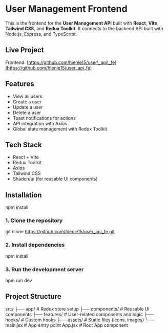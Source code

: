 # User Management Frontend

This is the frontend for the **User Management API** built with **React**, **Vite**, **Tailwind CSS**, and **Redux Toolkit**. It connects to the backend API built with Node.js, Express, and TypeScript.

##  Live Project

 Frontend: [https://github.com/hienle15/user\_api\_fe](https://github.com/hienle15/user_api_fe)


##  Features

*  View all users
*  Create a user
*  Update a user
*  Delete a user
*  Toast notifications for actions
* API integration with Axios
*  Global state management with Redux Toolkit


## Tech Stack

* React + Vite
* Redux Toolkit
* Axios
* Tailwind CSS
* Shadcn/ui (for reusable UI components)

##  Installation
npm install

### 1. Clone the repository


git clone https://github.com/hienle15/user_api_fe.git



### 2. Install dependencies

npm install


### 3. Run the development server

npm run dev

## Project Structure

src/
├── app/                 # Redux store setup
├── components/          # Reusable UI components
├── features/            # User-related components and logic
├── hooks/               # Custom hooks
├── assets/              # Static files (icons, images)
└── main.jsx             # App entry point
    App.jsx              # Root App component
